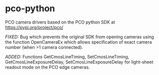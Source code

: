 # pco-python

PCO camera drivers based on the PCO python SDK at https://pypi.org/project/pco/

*FIXED:* Bug which prevents the original SDK from opening cameras using the function OpenCameraEx which allows specification of exact camera number (when >1 camera connected).

*ADDED:* Functions GetCmosLineTiming, SetCmosLineTiming, GetCmosLineExposureDelay, SetCmosLineExposureDelay for light-sheet readout mode on the PCO edge cameras.
